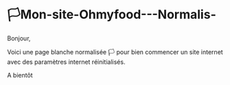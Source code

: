 # :white_flag:Mon-site-Ohmyfood---Normalis-

Bonjour, 

Voici une page blanche normalisée :white_flag: pour bien commencer un site internet avec des paramètres internet réinitialisés.

A bientôt

